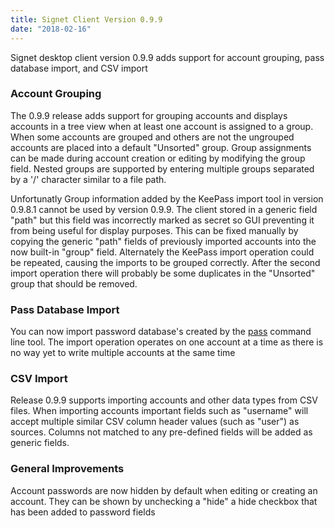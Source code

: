 ```yaml
---
title: Signet Client Version 0.9.9
date: "2018-02-16"
---
```


Signet desktop client version 0.9.9 adds support for account grouping, pass database import, and CSV import 

### Account Grouping

The 0.9.9 release adds support for grouping accounts and displays accounts in a tree view when at least one account is assigned to a group. When some accounts are grouped and others are not the ungrouped accounts are placed into a default "Unsorted" group. Group assignments can be made during account creation or editing by modifying the group field. Nested groups are supported by entering multiple groups separated by a '/' character similar to a file path.

Unfortunatly Group information added by the KeePass import tool in version 0.9.8.1 cannot be used by version 0.9.9. The client stored in a generic field "path" but this field was incorrectly marked as secret so GUI preventing it from being useful for display purposes. This can be fixed manually by copying the generic "path" fields of previously imported accounts into the now built-in "group" field. Alternately the KeePass import operation could be repeated, causing the imports to be grouped correctly. After the second import operation there will probably be some duplicates in the "Unsorted" group that should be removed.

### Pass Database Import

You can now import password database's created by the [pass](https://www.passwordstore.org/) command line tool. The import operation operates on one account at a time as there is no way yet to write multiple accounts at the same time

### CSV Import

Release 0.9.9 supports importing accounts and other data types from CSV files. When importing accounts important fields such as "username" will accept multiple similar CSV column header values (such as "user") as sources. Columns not matched to any pre-defined fields will be added as generic fields.

### General Improvements

Account passwords are now hidden by default when editing or creating an account. They can be shown by unchecking a "hide" a hide checkbox that has been added to password fields

